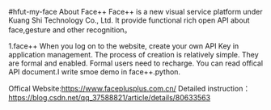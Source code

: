 #hfut-my-face
About Face++
Face++ is a new visual service platform under Kuang Shi Technology Co., Ltd. It provide functional rich open API about face,gesture and other recognition。

1.face++ 
When you log on to the website, create your own API Key in application management.
The process of creation is relatively simple.  They are formal and enabled. Formal users need to recharge.
You can read offical API document.I write smoe demo in face++.python.

Offical Website:https://www.faceplusplus.com.cn/
Detailed instruction：https://blog.csdn.net/qq_37588821/article/details/80633563
